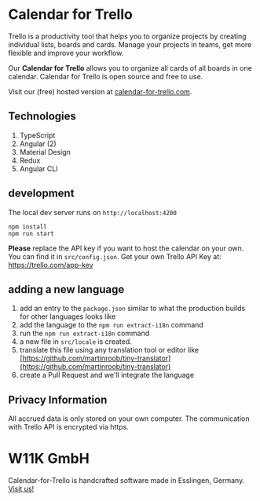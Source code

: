 # Calendar for Trello
Trello is a productivity tool that helps you to organize projects by creating individual lists, boards and cards. Manage your projects in teams, get more flexible and improve your workflow.

Our **Calendar for Trello** allows you to organize all cards of all boards in one calendar. Calendar for Trello is open source and free to use.

Visit our (free) hosted version at [calendar-for-trello.com](https://calendar-for-trello.com/).

## Technologies
1. TypeScript
1. Angular (2) 
1. Material Design
1. Redux
1. Angular CLI

## development
The local dev server runs on `http://localhost:4200`

    npm install
    npm run start
    
**Please** replace the API key if you want to host the calendar on your own. You can find it in `src/config.json`. Get your own Trello API Key at: https://trello.com/app-key 
    
## adding a new language
1. add an entry to the `package.json` similar to what the production builds for other languages looks like
2. add the language to the `npm run extract-i18n` command
3. run the `npm run extract-i18n` command
4. a new file in `src/locale` is created.
5. translate this file using any translation tool or editor like [https://github.com/martinroob/tiny-translator](https://github.com/martinroob/tiny-translator)
6. create a Pull Request and we'll integrate the language
    
## Privacy Information
All accrued data is only stored on your own computer. The communication with Trello API is encrypted via https.


# W11K GmbH
Calendar-for-Trello is handcrafted software made in Esslingen, Germany. [Visit us!](https://www.w11k.de/angular/)
